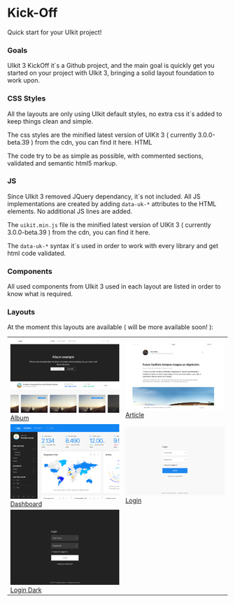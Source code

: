 # Kick-Off <img src="https://image.flaticon.com/icons/svg/251/251978.svg" width="40px" alt="">
Quick start for your UIkit project!

### Goals

UIkit 3 KickOff it´s a Github project, and the main goal is quickly get you started on your project with UIkit 3, bringing a solid layout foundation to work upon.

### CSS Styles

All the layouts are only using UIkit default styles, no extra css it´s added to keep things clean and simple.

The css styles are the minified latest version of UIKit 3 ( currently 3.0.0-beta.39 ) from the cdn, you can find it here.
HTML

The code try to be as simple as possible, with commented sections, validated and semantic html5 markup.

### JS

Since UIkit 3 removed JQuery dependancy, it´s not included. All JS implementations are created by adding `data-uk-*` attributes to the HTML elements. No additional JS lines are added.

The `uikit.min.js` file is the minified latest version of UIKit 3 ( currently 3.0.0-beta.39 ) from the cdn, you can find it here.

The `data-uk-*` syntax it´s used in order to work with every library and get html code validated.

### Components

All used components from UIkit 3 used in each layout are listed in order to know what is required.

### Layouts

At the moment this layouts are available ( will be more available soon! ):

|   |   |
| ------------- | ------------- |
|[<img src="img/album.png" width="100%" alt=""><br>Album](https://zzseba78.github.io/Kick-Off/album.html)|[<img src="img/article.png" width="100%" alt=""><br>Article](https://zzseba78.github.io/Kick-Off/article.html)|
|[<img src="img/dashboard.png" width="100%" alt=""><br>Dashboard](https://zzseba78.github.io/Kick-Off/dashboard.html)|[<img src="img/login.png" width="100%" alt=""><br>Login](https://zzseba78.github.io/Kick-Off/login.html)|
|[<img src="img/login-dark.png" width="100%" alt=""><br>Login Dark](https://zzseba78.github.io/Kick-Off/login-dark.html)| 
